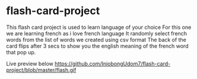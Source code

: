 # flash-card-project
This flash card project is used to learn language of your choice
For this one we are learning french as i love french language 
It randomly select french words from the list of words we created using csv format
The back of the card flips after 3 secs to show you the english meaning of the french word that pop up.

Live preview below
https://github.com/IniobongUdom7/flash-card-project/blob/master/flash.gif
